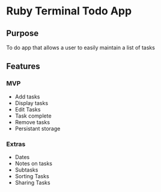 # Ruby Terminal Todo App

## Purpose

To do app that allows a user to easily maintain  a list of tasks

## Features

### MVP

- Add tasks
- Display tasks
- Edit Tasks
- Task complete
- Remove tasks
- Persistant storage

### Extras

- Dates
- Notes on tasks
- Subtasks
- Sorting Tasks
- Sharing Tasks
